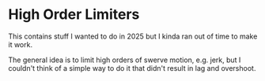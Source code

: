 # High Order Limiters

This contains stuff I wanted to do in 2025 but I kinda ran out of time to make it work.

The general idea is to limit high orders of swerve motion, e.g. jerk, but I couldn't think of a simple way to do it that didn't result in lag and overshoot.